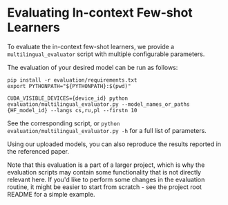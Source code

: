 # Evaluating In-context Few-shot Learners

To evaluate the in-context few-shot learners, we provide a `multilingual_evaluator`
script with multiple configurable parameters.

The evaluation of your desired model can be run as follows:

```shell
pip install -r evaluation/requirements.txt
export PYTHONPATH="${PYTHONPATH}:$(pwd)"

CUDA_VISIBLE_DEVICES={device_id} python evaluation/multilingual_evaluator.py --model_names_or_paths {HF_model_id} --langs cs,ru,pl --firstn 10
```
See the corresponding script, or `python evaluation/multilingual_evaluator.py -h` for a full list of parameters.

Using our uploaded models, you can also reproduce the results reported in the referenced paper.

Note that this evaluation is a part of a larger project, 
which is why the evaluation scripts may contain some functionality 
that is not directly relevant here. 
If you'd like to perform some changes in the evaluation routine, 
it might be easier to start from scratch - see the project root README for a simple example. 
